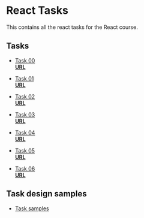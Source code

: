 # React Tasks

This contains all the react tasks for the React course.

## Tasks

- [Task 00](./react_task_00/)  
 **[URL](https://kodecamp-task-0.vercel.app/)**

- [Task 01](./react_task_01/)  
  **[URL](https://react-task-one-ten.vercel.app/)**

- [Task 02](./react_task_02/)  
  **[URL](https://task02-nine.vercel.app/)**

- [Task 03](./react_task_03/)  
  **[URL](https://task03-gules.vercel.app/)**

- [Task 04](./react_task_04/)  
  **[URL](https://ecomerce-five-beta.vercel.app/)**

- [Task 05](./react_task_05/)  
  **[URL](https://crud-next-app-omega.vercel.app/)**

- [Task 06](./react_task_06/)  
  **[URL](https://full-stacktodo-tan.vercel.app/)**

<!-- - [Task 07](./react_task_07/)
  **[ URL]()** -->

<!-- - [Task 08](./react_task_08/)
  **[ URL]()** -->

<!-- - [Task 09](./react_task_09/)
  **[ URL]()** -->

## Task design samples

- [Task samples](./taskSamples)
